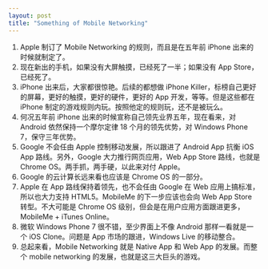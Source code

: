 ```yaml
---
layout: post
title: "Something of Mobile Networking"
---
```


1. Apple 制订了 Mobile Networking 的规则，而且是在五年前 iPhone 出来的时候就制定了。
2. 现在新出的手机，如果没有大屏触摸，已经死了一半；如果没有 App Store，已经死了。
3. iPhone 出来后，大家都很惊艳。后续的都想做 iPhone Killer，标榜自己更好的屏幕，更好的触摸，更好的硬件，更好的 App 开发，等等。但是这些都在 iPhone 制定的游戏规则内玩。按照他定的规则玩，还不是被玩么。
4. 何况五年前 iPhone 出来的时候宣称自己领先业界五年，现在看来，对 Android 依然保持一个摩尔定律 18 个月的领先优势，对 Windows Phone 7，保守三年优势。
5. Google 不会任由 Apple 控制移动发展，所以跟进了 Android App 抗衡 iOS App 路线。另外，Google 大力推行网页应用，Web App Store 路线，也就是 Chrome OS。两手抓，两手硬，以此来对付 Apple。
6. Google 的云计算长远来看也应该是 Chrome OS 的一部分。
7. Apple 在 App 路线保持着领先，也不会任由 Google 在 Web 应用上搞标准，所以也大力支持 HTML5。MobileMe 的下一步应该也会向 Web App Store 转型。不大可能是 Chrome OS 级别，但会是在用户应用方面跟进更多，MobileMe + iTunes Online。
8. 微软 Windows Phone 7 很不错，至少界面上不像 Android 那样一看就是一个 iOS Clone。问题是 App 市场的跟进，Windows Live 的移动整合。
9. 总起来看，Mobile Networking 就是 Native App 和 Web App 的发展。而整个 mobile networking 的发展，也就是这三大巨头的游戏。


